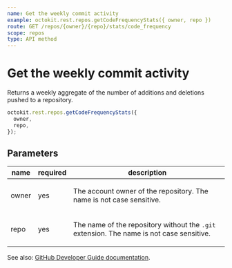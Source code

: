```yaml
---
name: Get the weekly commit activity
example: octokit.rest.repos.getCodeFrequencyStats({ owner, repo })
route: GET /repos/{owner}/{repo}/stats/code_frequency
scope: repos
type: API method
---
```


# Get the weekly commit activity

Returns a weekly aggregate of the number of additions and deletions pushed to a repository.

```js
octokit.rest.repos.getCodeFrequencyStats({
  owner,
  repo,
});
```

## Parameters

<table>
  <thead>
    <tr>
      <th>name</th>
      <th>required</th>
      <th>description</th>
    </tr>
  </thead>
  <tbody>
    <tr><td>owner</td><td>yes</td><td>

The account owner of the repository. The name is not case sensitive.

</td></tr>
<tr><td>repo</td><td>yes</td><td>

The name of the repository without the `.git` extension. The name is not case sensitive.

</td></tr>
  </tbody>
</table>

See also: [GitHub Developer Guide documentation](https://docs.github.com/rest/metrics/statistics#get-the-weekly-commit-activity).
